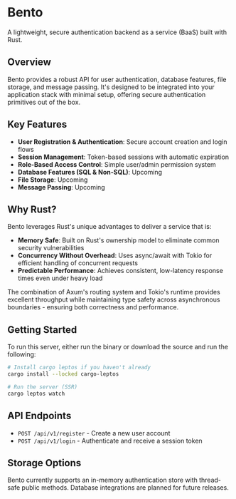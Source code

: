 # Bento

A lightweight, secure authentication backend as a service (BaaS) built with Rust.

## Overview

Bento provides a robust API for user authentication, database features, file storage, and message passing. It's designed to be integrated into your application stack with minimal setup, offering secure authentication primitives out of the box.

## Key Features

- **User Registration & Authentication**: Secure account creation and login flows
- **Session Management**: Token-based sessions with automatic expiration
- **Role-Based Access Control**: Simple user/admin permission system
- **Database Features (SQL & Non-SQL)**: Upcoming
- **File Storage**: Upcoming
- **Message Passing**: Upcoming

## Why Rust?

Bento leverages Rust's unique advantages to deliver a service that is:

- **Memory Safe**: Built on Rust's ownership model to eliminate common security vulnerabilities
- **Concurrency Without Overhead**: Uses async/await with Tokio for efficient handling of concurrent requests
- **Predictable Performance**: Achieves consistent, low-latency response times even under heavy load

The combination of Axum's routing system and Tokio's runtime provides excellent throughput while maintaining type safety across asynchronous boundaries - ensuring both correctness and performance.

## Getting Started

To run this server, either run the binary or download the source and run the following:
```sh
# Install cargo leptos if you haven't already
cargo install --locked cargo-leptos

# Run the server (SSR)
cargo leptos watch
```

## API Endpoints

- `POST /api/v1/register` - Create a new user account
- `POST /api/v1/login` - Authenticate and receive a session token

## Storage Options
Bento currently supports an in-memory authentication store with thread-safe public methods. Database integrations are planned for future releases.
